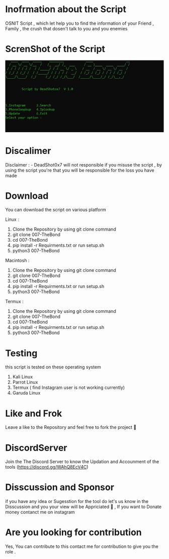 # Inofrmation about the Script 

OSNIT Script , which let help you to find the information of your Friend , Family , the crush that dosen't talk to you and you enemies 

# ScrenShot of the Script
![Screenshot](ScrnShot.JPG)



# Discalimer
Disclaimer : - DeadShot0x7 will not responsible if you misuse the script , by using  the script you're that you will be responsible for the loss you have made 
# Download
You can download the script on various platform 

 Linux  :
 
 1. Clone the Repository  by using git clone command 
 2. git clone 007-TheBond
 3. cd 007-TheBond
 4. pip install -r Requirments.txt or run  setup.sh
 5. python3 007-TheBond 
 
 
 Macintosh : 
 
  1. Clone the Repository  by using git clone command 
 2. git clone 007-TheBond
 3. cd 007-TheBond
 4. pip install -r Requirments.txt or run  setup.sh
 5. python3 007-TheBond 
 
 
 Termux :
  1. Clone the Repository  by using git clone command 
 2. git clone 007-TheBond
 3. cd 007-TheBond
 4. pip install -r Requirments.txt or run  setup.sh
 5. python3 007-TheBond 

# Testing 
this script is tested  on these operating system 

1. Kali Linux
2. Parrot Linux
3. Termux ( find Instagram user is not working currently)
4. Garuda Linux 
# Like and  Frok
Leave a like to the Repository  and feel free to fork the project  🙂

# DiscordServer 
Join the The Discord Server  to know the Updation and Accounment of the tools 
(https://discord.gg/WAhQ8EcV4C)
# Disscussion and Sponsor
if you have any idea or Sugesstion for the tool do let's us know in the Disscussion and you your view will be Appriciated 🙌 , If you want to Donate money contanct me on instagram
# Are you looking for contribution 
Yes, You can contribute to this contact me for contribution  to give you the role .
 
 
 
 


